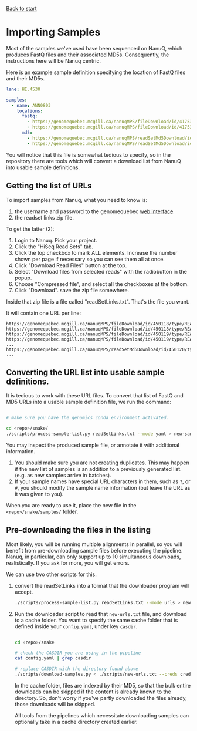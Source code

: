 [Back to start](./README.md)


Importing Samples
====================

Most of the samples we've used have been sequenced on NanuQ, which
produces FastQ files and their associated MD5s. Consequently, the
instructions here will be Nanuq centric.

Here is an example sample definition specifying the location of FastQ files and their MD5s.

```yaml
lane: HI.4530

samples:
  - name: ANN0803
    locations:
      fastq:
        - https://genomequebec.mcgill.ca/nanuqMPS/fileDownload/id/417539/type/READ_SET_FASTQ/filename/HI.4530.004.index_22.ANN0803_R1.fastq.gz
        - https://genomequebec.mcgill.ca/nanuqMPS/fileDownload/id/417539/type/READ_SET_FASTQ_PE/filename/HI.4530.004.index_22.ANN0803_R2.fastq.gz
      md5:
        - https://genomequebec.mcgill.ca/nanuqMPS/readSetMd5Download/id/417539/type/READ_SET_FASTQ/filename/HI.4530.004.index_22.ANN0803_R1.fastq.gz.md5
        - https://genomequebec.mcgill.ca/nanuqMPS/readSetMd5Download/id/417539/type/READ_SET_FASTQ_PE/filename/HI.4530.004.index_22.ANN0803_R2.fastq.gz.md5
```

You will notice that this file is somewhat tedious to specify, so in
the repository there are tools which will convert a download list from
NanuQ into usable sample definitions.

Getting the list of URLs
---------------

To import samples from Nanuq, what you need to know is:
 1. the username and password to the genomequebec [web interface](https://genomequebec.mcgill.ca/nanuqAdministration/nanuq-administration/welcomeHome.do)
 2. the readset links zip file.

To get the latter (2):

 1. Login to Nanuq. Pick your project.
 1. Click the "HiSeq Read Sets" tab.
 1. Click the top checkbox to mark ALL elements. Increase the number shown per page if necessary so you can see them all at once.
 1. Click "Download Read Files" button at the top.
 1. Select "Download files from selected reads" with the radiobutton in the popup.
 1. Choose "Compressed file", and select all the checkboxes at the bottom.
 1. Click "Download". save the zip file somewhere.

Inside that zip file is a file called "readSetLinks.txt". That's the file you want.

It will contain one URL per line:
```
https://genomequebec.mcgill.ca/nanuqMPS/fileDownload/id/450118/type/READ_SET_FASTQ_PE/filename/HI.4663.002.Rieseberg_2.DEB_896_R2.fastq.gz
https://genomequebec.mcgill.ca/nanuqMPS/fileDownload/id/450118/type/READ_SET_FASTQ/filename/HI.4663.002.Rieseberg_2.DEB_896_R1.fastq.gz
https://genomequebec.mcgill.ca/nanuqMPS/fileDownload/id/450119/type/READ_SET_FASTQ_PE/filename/HI.4663.002.Index_27.DEB_1837_R2.fastq.gz
https://genomequebec.mcgill.ca/nanuqMPS/fileDownload/id/450119/type/READ_SET_FASTQ/filename/HI.4663.002.Index_27.DEB_1837_R1.fastq.gz
...
https://genomequebec.mcgill.ca/nanuqMPS/readSetMd5Download/id/450120/type/READ_SET_FASTQ_PE/filename/HI.4663.002.Index_15.664647_GIG_R2.fastq.gz.md5
...
```

Converting the URL list into usable sample definitions.
---------------------------------------------------

It is tedious to work with these URL files. To convert that list of
FastQ and MD5 URLs into a usable sample definition file, we run the
command:

```bash

# make sure you have the genomics conda environment activated.

cd <repo>/snake/
./scripts/process-sample-list.py readSetLinks.txt --mode yaml > new-samples.yaml

```

You may inspect the produced sample file, or annotate it with additional information.

 1. You should make sure you are not creating duplicates. This may happen if the new list of samples is an addition to a previously generated list. (e.g. as new samples arrive in batches).
 2. If your sample names have special URL characters in them, such as `?`, or `#`, you should
    modify the sample name information (but leave the URL as it was given to you).
    
When you are ready to use it, place the new file in the `<repo>/snake/samples/`
folder.

Pre-downloading the files in the listing
-------------------------------------------------

Most likely, you will be running multiple alignments in parallel, so
you will benefit from pre-downloading sample files before executing
the pipeline. Nanuq, in particular, can only support up to 10
simultaneous downloads, realistically. If you ask for more, you will
get errors.

We can use two other scripts for this.

 1. convert the readSetLinks into a format that the downloader program will accept.

    ```bash
    ./scripts/process-sample-list.py readSetLinks.txt --mode urls > new-urls.txt
    ```

 1. Run the downloader script to read that `new-urls.txt` file, and
 download to a cache folder. You want to specify the same cache folder
 that is defined inside your `config.yaml`, under key `casdir`.

    ```bash
    
    cd <repo>/snake

    # check the CASDIR you are using in the pipeline
    cat config.yaml | grep casdir
    
    # replace CASDIR with the directory found above
    ./scripts/download-samples.py < ./scripts/new-urls.txt --creds creds.yaml data/nanuq_dl/ --workdir data/tmp/
    ```
    
    In the cache folder, files are indexed by their MD5, so that the
    bulk entire downloads can be skipped if the content is already
    known to the directory. So, don't worry if you've partly
    downloaded the files already, those downloads will be skipped.

    All tools from the pipelines which necessitate downloading samples
    can optionally take in a cache directory created earlier.
